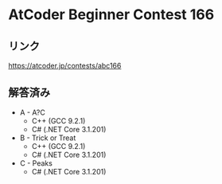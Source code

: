 # AtCoder Beginner Contest 166
## リンク
https://atcoder.jp/contests/abc166

## 解答済み
- A - A?C
	- C++ (GCC 9.2.1)
	- C# (.NET Core 3.1.201)
- B - Trick or Treat
	- C++ (GCC 9.2.1)
	- C# (.NET Core 3.1.201)
- C - Peaks
	- C# (.NET Core 3.1.201)